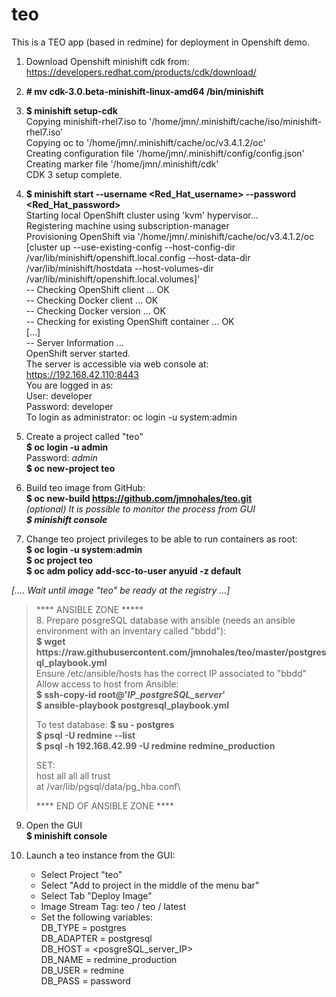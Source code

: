 # teo

This is a TEO app (based in redmine) for deployment in Openshift demo.

1.  Download Openshift minishift cdk from: https://developers.redhat.com/products/cdk/download/

2.   <b>&#35; mv cdk-3.0.beta-minishift-linux-amd64 /bin/minishift</b>

3.  <b>$ minishift setup-cdk</b>\
    Copying minishift-rhel7.iso to '/home/jmn/.minishift/cache/iso/minishift-rhel7.iso'\
    Copying oc to '/home/jmn/.minishift/cache/oc/v3.4.1.2/oc'\
    Creating configuration file '/home/jmn/.minishift/config/config.json'\
    Creating marker file '/home/jmn/.minishift/cdk'\
    CDK 3 setup complete.


4.  <b>$ minishift start --username <Red_Hat_username>  --password <Red_Hat_password></b> <br />
Starting local OpenShift cluster using 'kvm' hypervisor...<br />
Registering machine using subscription-manager<br />
Provisioning OpenShift via '/home/jmn/.minishift/cache/oc/v3.4.1.2/oc [cluster up --use-existing-config --host-config-dir /var/lib/minishift/openshift.local.config --host-data-dir /var/lib/minishift/hostdata --host-volumes-dir /var/lib/minishift/openshift.local.volumes]'<br />
-- Checking OpenShift client ... OK<br />
-- Checking Docker client ... OK<br />
-- Checking Docker version ... OK<br />
-- Checking for existing OpenShift container ... OK<br />
[...]<br />
-- Server Information ... <br />
   OpenShift server started.<br />
   The server is accessible via web console at:<br />
       https://192.168.42.110:8443<br />
   You are logged in as:<br />
       User:     developer<br />
       Password: developer<br />
   To login as administrator:
       oc login -u system:admin

5.  Create a project called "teo"\
<b>$ oc login -u admin</b><br />
Password: <i>admin</i><br />
<b>$ oc new-project teo</b>

6.  Build teo image from GitHub:<br />
<b> $ oc new-build https://github.com/jmnohales/teo.git</b><br />
    <i>(optional) It is possible to monitor the process from GUI\
    <b> $ minishift console</b></i><br /> 

7.  Change teo project privileges to be able to run containers as root:<br />
<b>$ oc login -u system:admin</b><br />
<b>$ oc project teo</b><br />
<b>$ oc adm policy add-scc-to-user anyuid -z default</b><br />

<i>[.... Wait until image "teo" be ready at the registry ...]</i>

<blockquote>
****     ANSIBLE ZONE   *****  <br />
8. Prepare posgreSQL database with ansible (needs an ansible environment with an inventary called "bbdd"):<br/>
<b>$ wget https://raw.githubusercontent.com/jmnohales/teo/master/postgresql_playbook.yml</b><br/>
    Ensure /etc/ansible/hosts has the correct IP associated to "bbdd"<br/>
    Allow access to host from Ansible:<br/>
    <b> $ ssh-copy-id root@'<i>IP_postgreSQL_server</i>' </b> <br/>
<b>$ ansible-playbook postgresql_playbook.yml</b><br/>

To test database:
<b>$ su - postgres</b><br/>
<b>$ psql -U redmine --list</b><br/>
<b>$ psql -h 192.168.42.99 -U redmine redmine_production</b><br />

SET:\
host    all             all             all                     trust\
at /var/lib/pgsql/data/pg_hba.conf\

**** END OF ANSIBLE ZONE ****<br/>
</blockquote>

9.  Open the GUI \
<b>$ minishift console</b>

10. Launch a teo instance from the GUI:
      - Select Project "teo"
      - Select "Add to project in the middle of the menu bar"
      - Select Tab "Deploy Image"
      - Image Stream Tag:
          teo / teo / latest
      - Set the following variables:\
          DB_TYPE = postgres \
          DB_ADAPTER = postgresql \
          DB_HOST = <posgreSQL_server_IP> \
          DB_NAME = redmine_production \
          DB_USER = redmine \
          DB_PASS = password
          
          
